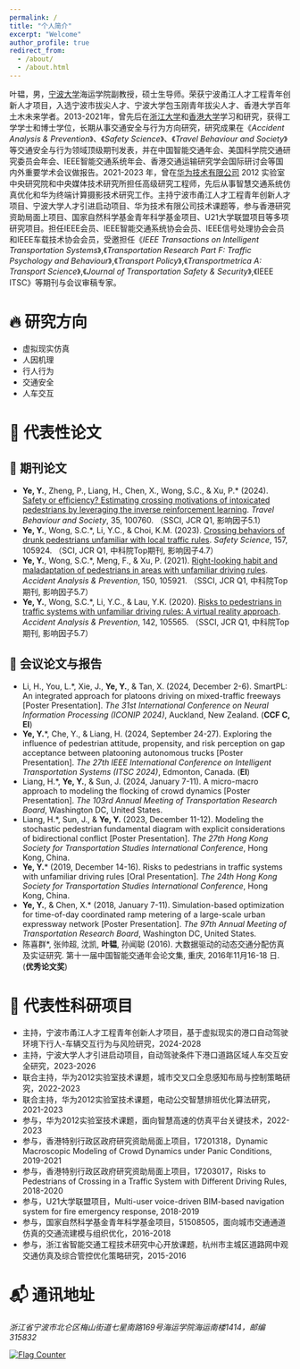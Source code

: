 ```yaml
---
permalink: /
title: "个人简介"
excerpt: "Welcome"
author_profile: true
redirect_from: 
  - /about/
  - /about.html
---
```

叶韫，男，[宁波大学](https://www.nbu.edu.cn/)海运学院副教授，硕士生导师。荣获宁波甬江人才工程青年创新人才项目，入选宁波市拔尖人才、宁波大学包玉刚青年拔尖人才、香港大学百年土木未来学者。2013-2021年，曾先后在[浙江大学](https://www.zju.edu.cn/)和[香港大学](https://www.hku.hk/)学习和研究，获得工学学士和博士学位，长期从事交通安全与行为方向研究，研究成果在《*Accident Analysis & Prevention*》、《*Safety Science*》、《*Travel Behaviour and Society*》等交通安全与行为领域顶级期刊发表，并在中国智能交通年会、美国科学院交通研究委员会年会、IEEE智能交通系统年会、香港交通运输研究学会国际研讨会等国内外重要学术会议做报告。2021-2023 年，曾在[华为技术有限公司](https://www.huawei.com/cn/) 2012 实验室中央研究院和中央媒体技术研究所担任高级研究工程师，先后从事智慧交通系统仿真优化和华为终端计算摄影技术研究工作。主持宁波市甬江人才工程青年创新人才项目、宁波大学人才引进启动项目、华为技术有限公司技术课题等，参与香港研究资助局面上项目、国家自然科学基金青年科学基金项目、U21大学联盟项目等多项研究项目。担任IEEE会员、IEEE智能交通系统协会会员、IEEE信号处理协会会员和IEEE车载技术协会会员，受邀担任《*IEEE Transactions on Intelligent Transportation Systems*》,《*Transportation Research Part F: Traffic Psychology and Behaviour*》,《*Transport Policy*》,《*Transportmetrica A: Transport Science*》,《*Journal of Transportation Safety & Security*》,《IEEE ITSC》等期刊与会议审稿专家。

# 🔥 研究方向
 * 虚拟现实仿真
 * 人因机理
 * 行人行为
 * 交通安全
 * 人车交互
   
# 📝 代表性论文
## 📖 期刊论文
 * **Ye, Y.**, Zheng, P., Liang, H., Chen, X., Wong, S.C., & Xu, P.\* (2024). [Safety or efficiency? Estimating crossing motivations of intoxicated pedestrians by leveraging the inverse reinforcement learning](https://doi.org/10.1016/j.tbs.2024.100760). *Travel Behaviour and Society*, 35, 100760. （SSCI, JCR Q1, 影响因子5.1）
 * **Ye, Y.**, Wong, S.C.\*, Li, Y.C., & Choi, K.M. (2023). [Crossing behaviors of drunk pedestrians unfamiliar with local traffic rules](https://doi.org/10.1016/j.ssci.2022.105924). *Safety Science*, 157, 105924. （SCI, JCR Q1, 中科院Top期刊, 影响因子4.7）
 * **Ye, Y.**, Wong, S.C.\*, Meng, F., & Xu, P. (2021). [Right-looking habit and maladaptation of pedestrians in areas with unfamiliar driving rules](https://doi.org/10.1016/j.aap.2020.105921). *Accident Analysis & Prevention*, 150, 105921. （SSCI, JCR Q1, 中科院Top期刊, 影响因子5.7）
 * **Ye, Y.**, Wong, S.C.\*, Li, Y.C., & Lau, Y.K. (2020). [Risks to pedestrians in traffic systems with unfamiliar driving rules: A virtual reality approach](https://doi.org/10.1016/j.aap.2020.105565). *Accident Analysis & Prevention*, 142, 105565. （SSCI, JCR Q1, 中科院Top期刊, 影响因子5.7）

## 💬 会议论文与报告
* Li, H., You, L.\*, Xie, J., **Ye, Y.**, & Tan, X. (2024, December 2-6). SmartPL: An integrated approach for platoons driving on mixed-traffic freeways [Poster Presentation]. *The 31st International Conference on Neural Information Processing (ICONIP 2024)*, Auckland, New Zealand. (**CCF C, EI**)
 * **Ye, Y.**\*, Che, Y., & Liang, H. (2024, September 24-27). Exploring the influence of pedestrian attitude, propensity, and risk perception on gap acceptance between platooning autonomous trucks [Poster Presentation]. *The 27th IEEE International Conference on Intelligent Transportation Systems (ITSC 2024)*, Edmonton, Canada. (**EI**)
 * Liang, H.\*, **Ye, Y.**, & Sun, J. (2024, January 7-11). A micro-macro approach to modeling the flocking of crowd dynamics [Poster Presentation]. *The 103rd Annual Meeting of Transportation Research Board*, Washington DC, United States.
 * Liang, H.\*, Sun, J., & **Ye, Y.** (2023, December 11-12). Modeling the stochastic pedestrian fundamental diagram with explicit considerations of bidirectional conflict [Poster Presentation]. *The 27th Hong Kong Society for Transportation Studies International Conference*, Hong Kong, China.
 * **Ye, Y.**\* (2019, December 14-16). Risks to pedestrians in traffic systems with unfamiliar driving rules [Oral Presentation]. *The 24th Hong Kong Society for Transportation Studies International Conference*, Hong Kong, China.
 * **Ye, Y.**, & Chen, X.\* (2018, January 7-11). Simulation-based optimization for time-of-day coordinated ramp metering of a large-scale urban expressway network [Poster Presentation]. *The 97th Annual Meeting of Transportation Research Board*, Washington DC, United States.
 * 陈喜群\*, 张帅超, 沈凯, **叶韫**, 孙闻聪 (2016). 大数据驱动的动态交通分配仿真及实证研究. 第十一届中国智能交通年会论文集, 重庆, 2016年11月16-18 日. (**优秀论文奖**)


# 📁 代表性科研项目
  * 主持，宁波市甬江人才工程青年创新人才项目，基于虚拟现实的港口自动驾驶环境下行人-车辆交互行为与风险研究，2024-2028
  * 主持，宁波大学人才引进启动项目，自动驾驶条件下港口道路区域人车交互安全研究，2023-2026
  * 联合主持，华为2012实验室技术课题，城市交叉口全息感知布局与控制策略研究，2022-2023
  * 联合主持，华为2012实验室技术课题，电动公交智慧排班优化算法研究，2021-2023
  * 参与，华为2012实验室技术课题，面向智慧高速的仿真平台关键技术，2022-2023
  * 参与，香港特别行政区政府研究资助局面上项目，17201318，Dynamic Macroscopic Modeling of Crowd Dynamics under Panic Conditions, 2019-2021
  * 参与，香港特别行政区政府研究资助局面上项目，17203017，Risks to Pedestrians of Crossing in a Traffic System with Different Driving Rules, 2018-2020
  * 参与，U21大学联盟项目，Multi-user voice-driven BIM-based navigation system for fire emergency response, 2018-2019
  * 参与，国家自然科学基金青年科学基金项目，51508505，面向城市交通通道仿真的交通流建模与组织优化，2016-2018
  * 参与，浙江省智能交通工程技术研究中心开放课题，杭州市主城区道路网中观交通仿真及综合管控优化策略研究，2015-2016

# 📬 通讯地址
<address>
  浙江省宁波市北仑区梅山街道七星南路169号海运学院海运南楼1414，邮编315832
</address>

<a href="https://info.flagcounter.com/HJGs"><img src="https://s01.flagcounter.com/countxl/HJGs/bg_F7FFFB/txt_050505/border_0F0F0F/columns_6/maxflags_12/viewers_0/labels_1/pageviews_1/flags_0/percent_0/" alt="Flag Counter" border="0"></a>
